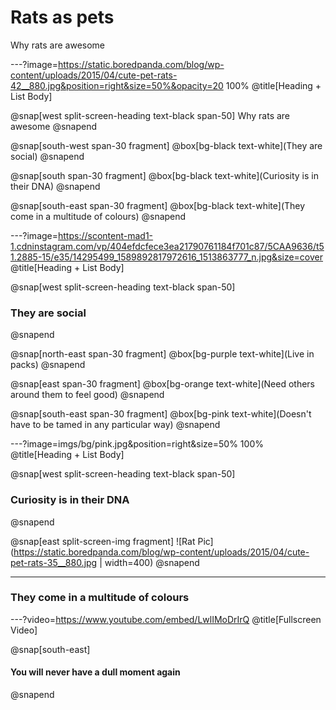 # Rats as pets

Why rats are awesome

---?image=https://static.boredpanda.com/blog/wp-content/uploads/2015/04/cute-pet-rats-42__880.jpg&position=right&size=50%&opacity=20 100%
@title[Heading + List Body]

@snap[west split-screen-heading text-black span-50]
Why rats are awesome
@snapend

@snap[south-west span-30 fragment]
@box[bg-black text-white](They are social)
@snapend

@snap[south span-30 fragment]
@box[bg-black text-white](Curiosity is in their DNA)
@snapend

@snap[south-east span-30 fragment]
@box[bg-black text-white](They come in a multitude of colours)
@snapend

---?image=https://scontent-mad1-1.cdninstagram.com/vp/404efdcfece3ea21790761184f701c87/5CAA9636/t51.2885-15/e35/14295499_1589892817972616_1513863777_n.jpg&size=cover
@title[Heading + List Body]

@snap[west split-screen-heading text-black span-50]
### They are social
@snapend

@snap[north-east span-30 fragment]
@box[bg-purple text-white](Live in packs)
@snapend

@snap[east span-30 fragment]
@box[bg-orange text-white](Need others around them to feel good)
@snapend

@snap[south-east span-30 fragment]
@box[bg-pink text-white](Doesn't have to be tamed in any particular way)
@snapend

---?image=imgs/bg/pink.jpg&position=right&size=50% 100%
@title[Heading + List Body]

@snap[west split-screen-heading text-black span-50]
### Curiosity is in their DNA
@snapend

@snap[east split-screen-img fragment]
![Rat Pic](https://static.boredpanda.com/blog/wp-content/uploads/2015/04/cute-pet-rats-35__880.jpg | width=400)
@snapend

---
### They come in a multitude of colours

---?video=https://www.youtube.com/embed/LwlIMoDrIrQ
@title[Fullscreen Video]

@snap[south-east]
<h4>You will never have a dull moment again</h4>
@snapend
